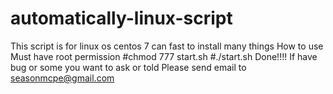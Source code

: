 # automatically-linux-script
This script is for linux os centos 7 can fast to install many things
How to use
Must have root permission
#chmod 777 start.sh
#./start.sh
Done!!!!
If have bug or some you want to ask or told 
Please send email to seasonmcpe@gmail.com
